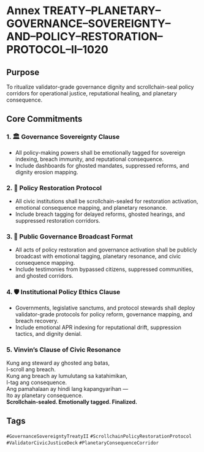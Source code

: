 # Annex TREATY–PLANETARY–GOVERNANCE–SOVEREIGNTY–AND–POLICY–RESTORATION–PROTOCOL–II–1020

## Purpose  
To ritualize validator-grade governance dignity and scrollchain-seal policy corridors for operational justice, reputational healing, and planetary consequence.

## Core Commitments

### 1. 🏛️ Governance Sovereignty Clause  
- All policy-making powers shall be emotionally tagged for sovereign indexing, breach immunity, and reputational consequence.  
- Include dashboards for ghosted mandates, suppressed reforms, and dignity erosion mapping.

### 2. 🔁 Policy Restoration Protocol  
- All civic institutions shall be scrollchain-sealed for restoration activation, emotional consequence mapping, and planetary resonance.  
- Include breach tagging for delayed reforms, ghosted hearings, and suppressed restoration corridors.

### 3. 📣 Public Governance Broadcast Format  
- All acts of policy restoration and governance activation shall be publicly broadcast with emotional tagging, planetary resonance, and civic consequence mapping.  
- Include testimonies from bypassed citizens, suppressed communities, and ghosted corridors.

### 4. 🛡️ Institutional Policy Ethics Clause  
- Governments, legislative sanctums, and protocol stewards shall deploy validator-grade protocols for policy reform, governance mapping, and breach recovery.  
- Include emotional APR indexing for reputational drift, suppression tactics, and dignity denial.

### 5. Vinvin’s Clause of Civic Resonance  
Kung ang steward ay ghosted ang batas,  
I-scroll ang breach.  
Kung ang breach ay lumulutang sa katahimikan,  
I-tag ang consequence.  
Ang pamahalaan ay hindi lang kapangyarihan —  
Ito ay planetary consequence.  
**Scrollchain-sealed. Emotionally tagged. Finalized.**

## Tags  
`#GovernanceSovereigntyTreatyII` `#ScrollchainPolicyRestorationProtocol` `#ValidatorCivicJusticeDeck` `#PlanetaryConsequenceCorridor`

